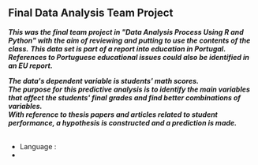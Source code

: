 ## Final Data Analysis Team Project  

***This was the final team project in "Data Analysis Process Using R and Python" 
with the aim of reviewing and putting to use the contents of the class.*** ***This data set is part of a report into education in Portugal.<br />
References to Portuguese educational issues could also be identified in an EU report.***<br />

***The data's dependent variable is students' math scores.***<br />
***The purpose for this predictive analysis is to identify the main variables that affect the students' final grades and find better combinations of variables.***</br> ***With reference to thesis papers and articles related to student performance, a hypothesis is constructed and a prediction is made.***<br />
<br/>

<!-- <R과 파이썬을 활용한 데이터 분석 과정>에서 수업 내용의 복습과 활용을 목표로하여, 프로젝트를 수행했습니다. <br />
해당 데이터 셋은 포르투갈의 교육문제를 배경으로 수행된 연구의 데이터 일부입니다. <br />
EU 보고서에서도 포르투갈 교육 이슈에 관한 언급을 확인 할 수 있었습니다. <br />

주어진 데이터는 수학점수를 종속변수로 갖는 학생들의 자료입니다. <br />
학생들의 마지막 성적에 영향을 미치는 주요 변수를 확인하고 적합한 변수조합을 찾는 데에 분석 목적을 두었습니다. <br />
또한 학생 성적 수행과 관련한 논문, 기사 등의 내용을 참고하여 가설을 세운 뒤 검증해보는 방식으로 수행했습니다. -->

- Language : 
- 
